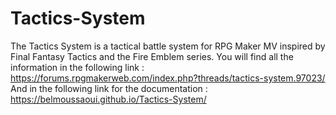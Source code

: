 # Tactics-System
The Tactics System is a tactical battle system for RPG Maker MV inspired by Final Fantasy Tactics and the Fire Emblem series.
You will find all the information in the following link :
https://forums.rpgmakerweb.com/index.php?threads/tactics-system.97023/
And in the following link for the documentation :
https://belmoussaoui.github.io/Tactics-System/
